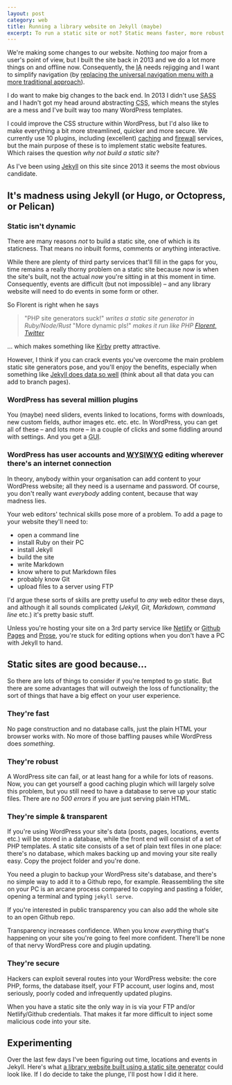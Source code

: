 ```yaml
---
layout: post
category: web
title: Running a library website on Jekyll (maybe)
excerpt: To run a static site or not? Static means faster, more robust and more secure, but you lose plugins, time and easy editing.
---
```


We're making some changes to our website. Nothing _too_ major from a user's point of view, but I built the site back in 2013 and we do a lot more things on and offline now. Consequently, the <abbr title="Information architecture">IA</abbr> needs rejigging and I want to simplify navigation (by [replacing the universal navigation menu with a more traditional approach](/2016/03/council-toolkit-no-universal-navigation-aberdeenshire/)).

I do want to make big changes to the back end. In 2013 I didn't use <abbr title="Syntatically awesome stylesheets">SASS</abbr> and I hadn't got my head around abstracting <abbr title="Cascading stylesheets">CSS</abbr>, which means the styles are a mess and I've built way too many WordPress templates.

I could improve the CSS structure within WordPress, but I'd also like to make everything a bit more streamlined, quicker and more secure. We currently use 10 plugins, including (excellent) [caching](http://wp-rocket.me/) and [firewall](https://sucuri.net/) services, but the main purpose of these is to implement static website features. Which raises the question <i>why not build a static site</i>?

As I've been using [Jekyll](http://jekyllrb.com) on this site since 2013 it seems the most obvious candidate.

## It's madness using Jekyll (or Hugo, or Octopress, or Pelican)

### Static isn't dynamic

There are many reasons _not_ to build a static site, one of which is its staticness. That means no inbuilt forms, comments or anything interactive.

While there are plenty of third party services that'll fill in the gaps for you, time remains a really thorny problem on a static site because _now_ is when the site's built, not the actual _now_ you're sitting in at this moment in time. Consequently, events are difficult (but not impossible) &#8211; and any library website will need to do events in some form or other.

So Florent is right when he says

> "PHP site generators suck!" *writes a static site generator in Ruby/Node/Rust* "More dynamic pls!" *makes it run like PHP* <cite>[Florent, Twitter](https://twitter.com/fvsch/status/709417111542747136)</cite>

&hellip; which makes something like [Kirby](https://getkirby.com/) pretty attractive.

However, I think if you can crack events you've overcome the main problem static site generators pose, and you'll enjoy the benefits, especially when something like [Jekyll does data so well](https://jekyllrb.com/docs/collections/) (think about all that data you can add to branch pages).

### WordPress has several million plugins

You (maybe) need sliders, events linked to locations, forms with downloads, new custom fields, author images etc. etc. etc. In WordPress, you can get all of these &#8211; and lots more &#8211; in a couple of clicks and some fiddling around with settings. And you get a <abbr title="Grapical User Interface">GUI</abbr>.

### WordPress has user accounts and <abbr title="What you see is what you get">WYSIWYG</abbr> editing wherever there's an internet connection

In theory, anybody within your organisation can add content to your WordPress website; all they need is a username and password. Of course, you don't really want _everybody_ adding content, because that way madness lies.

Your web editors' technical skills pose more of a problem. To add a page to your website they'll need to:

- open a command line
- install Ruby on their PC
- install Jekyll
- build the site
- write Markdown
- know where to put Markdown files
- probably know Git
- upload files to a server using FTP

I'd argue these sorts of skills are pretty useful to _any_ web editor these days, and although it all sounds complicated (_Jekyll, Git, Markdown, command line_ etc.) it's pretty basic stuff.

Unless you're hosting your site on a 3rd party service like [Netlify](https://www.netlify.com/) or [Github Pages](https://pages.github.com/) and [Prose](https://prose.io), you're stuck for editing options when you don't have a PC with Jekyll to hand.

## Static sites are good because&hellip;

So there are lots of things to consider if you're tempted to go static. But there are some advantages that will outweigh the loss of functionality; the sort of things that have a big effect on your user experience.

### They're fast

No page construction and no database calls, just the plain HTML your browser works with. No more of those baffling pauses while WordPress does _something_.

### They're robust

A WordPress site can fail, or at least hang for a while for lots of reasons. Now, you can get yourself a good caching plugin which will largely solve this problem, but you still need to have a database to serve up your static files. There are _no 500 errors_ if you are just serving plain HTML.

### They're simple &amp; transparent

If you're using WordPress your site's data (posts, pages, locations, events etc.) will be stored in a database, while the front end will consist of a set of PHP templates. A static site consists of a set of plain text files in one place: there's no database, which makes backing up and moving your site really easy. Copy the project folder and you're done.

You need a plugin to backup your WordPress site's database, and there's no simple way to add it to a Github repo, for example. Reassembling the site on your PC is an arcane process compared to copying and pasting a folder, opening a terminal and typing `jekyll serve`.

If you're interested in public transparency you can also add the whole site to an open Github repo.

Transparency increases confidence. When you know _everything_ that's happening on your site you're going to feel more confident. There'll be none of that nervy WordPress core and plugin updating.

### They're secure

Hackers can exploit several routes into your WordPress website: the core PHP, forms, the database itself, your FTP account, user logins and, most seriously, poorly coded and infrequently updated plugins.

When you have a static site the only way in is via your FTP and/or Netlify/Github credentials. That makes it far more difficult to inject some malicious code into your site.

## Experimenting

Over the last few days I've been figuring out time, locations and events in Jekyll. Here's what [a library website built using a static site generator](http://dev.suffolklibraries.co.uk) could look like. If I do decide to take the plunge, I'll post how I did it here.
